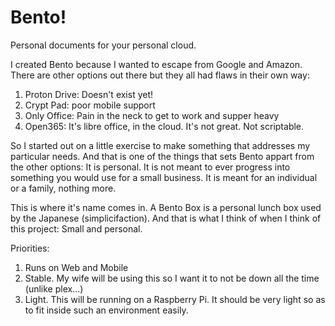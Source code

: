 # Bento!

Personal documents for your personal cloud.

I created Bento because I wanted to escape from Google and Amazon. There are other options out there but they all had flaws in their own way:

1. Proton Drive: Doesn't exist yet!
2. Crypt Pad: poor mobile support
3. Only Office: Pain in the neck to get to work and supper heavy
4. Open365: It's libre office, in the cloud. It's not great. Not scriptable.

So I started out on a little exercise to make something that addresses my particular needs. And that is one of the things that sets Bento appart from the other options: It is personal. It is not meant to ever progress into something you would use for a small business. It is meant for an individual or a family, nothing more.

This is where it's name comes in. A Bento Box is a personal lunch box used by the Japanese (simplicifaction). And that is what I think of when I think of this project: Small and personal.

Priorities:
1. Runs on Web and Mobile
2. Stable. My wife will be using this so I want it to not be down all the time (unlike plex...)
3. Light. This will be running on a Raspberry Pi. It should be very light so as to fit inside such an environment easily.
